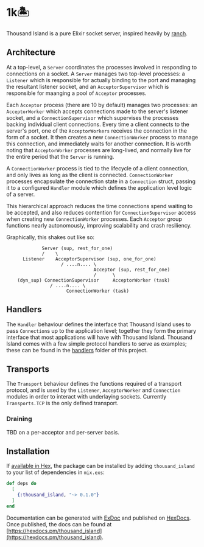 # 1k🏝 

Thousand Island is a pure Elixir socket server, inspired heavily by [ranch](https://github.com/ninenines/ranch).

## Architecture

At a top-level, a `Server` coordinates the processes involved
in responding to connections on a socket. A `Server` manages two top-level
processes: a `Listener` which is responsible for actually binding to the port 
and managing the resultant listener socket, and an `AcceptorSupervisor` which 
is responsible for maanging a pool of `Acceptor` processes. 

Each `Acceptor` process (there are 10 by default) manages two processes: an 
`AcceptorWorker` which accepts connections made to the server's listener socket, 
and a `ConnectionSupervisor` which supervises the processes backing individual
client connections. Every time a client connects to the server's port, one of 
the `AcceptorWorkers` receives the connection in the form of a socket. It then 
creates a new `ConnectionWorker` process to manage this connection, and immediately 
waits for another connection. It is worth noting that `AcceptorWorker` processes 
are long-lived, and normally live for the entire period that the `Server` is 
running.

A `ConnectionWorker` process is tied to the lifecycle of a client connection, and 
only lives as long as the client is connected. `ConnectionWorker` processes 
encapsulate the connection state in a `Connection` struct, passing it to a 
configured `Handler` module which defines the application level logic of a server.

This hierarchical approach reduces the time connections spend waiting to be accepted,
and also reduces contention for `ConnectionSupervisor` access when creating new 
`ConnectionWorker` processes. Each `Acceptor` group functions nearly autonomously, 
improving scalability and crash resiliency.

Graphically, this shakes out like so:

```
             Server (sup, rest_for_one)
             /    \
      Listener    AcceptorSupervisor (sup, one_for_one)
                    / ....n.... \
                                Acceptor (sup, rest_for_one)
                                /      \
    (dyn_sup) ConnectionSupervisor     AcceptorWorker (task)
                / ....n.... \
                      ConnectionWorker (task)
```

## Handlers

The `Handler` behaviour defines the interface that Thousand Island uses to pass
`Connection`s up to the application level; together they form the primary interface that 
most applications will have with Thousand Island. Thousand Island comes with
a few simple protocol handlers to serve as examples; these can be found in the [handlers](https://github.com/mtrudel/thousand_island/tree/master/lib/thousand_island/handlers) 
folder of this project.

## Transports

The `Transport` behaviour defines the functions required of a transport protocol, 
and is used by the `Listener`, `AcceptorWorker` and `Connection` modules in 
order to interact with underlaying sockets. Currently `Transports.TCP` is the 
only defined transport.

### Draining

TBD on a per-acceptor and per-server basis. 

## Installation

If [available in Hex](https://hex.pm/docs/publish), the package can be installed
by adding `thousand_island` to your list of dependencies in `mix.exs`:

```elixir
def deps do
  [
    {:thousand_island, "~> 0.1.0"}
  ]
end
```

Documentation can be generated with [ExDoc](https://github.com/elixir-lang/ex_doc)
and published on [HexDocs](https://hexdocs.pm). Once published, the docs can
be found at [https://hexdocs.pm/thousand_island](https://hexdocs.pm/thousand_island).

